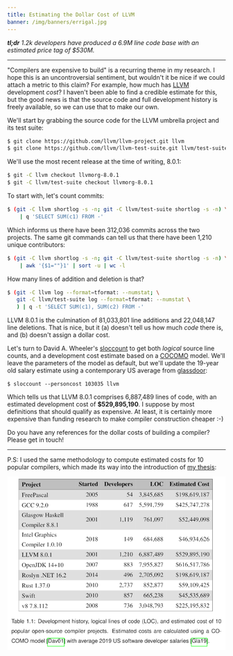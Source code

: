 ```yaml
---
title: Estimating the Dollar Cost of LLVM
banner: /img/banners/errigal.jpg
---
```


***tl;dr** 1.2k developers have produced a 6.9M line code base with an estimated price tag of $530M.*

-----

"Compilers are expensive to build" is a recurring theme in my research. I hope this is an uncontroversial sentiment, but wouldn't it be nice if we could attach a metric to this claim? For example, how much has [LLVM](http://llvm.org/) development *cost*? I haven't been able to find a credible estimate for this, but the good news is that the source code and full development history is freely available, so we can use that to make our own.

We'll start by grabbing the source code for the LLVM umbrella project and its test suite:

```sh
$ git clone https://github.com/llvm/llvm-project.git llvm
$ git clone https://github.com/llvm/llvm-test-suite.git llvm/test-suite
```

We'll use the most recent release at the time of writing, 8.0.1:

```sh
$ git -C llvm checkout llvmorg-8.0.1
$ git -C llvm/test-suite checkout llvmorg-8.0.1
```

To start with, let's count commits:

```sh
$ (git -C llvm shortlog -s -n; git -C llvm/test-suite shortlog -s -n) \
    | q 'SELECT SUM(c1) FROM -'
```

Which informs us there have been 312,036 commits across the two projects. The same git commands can tell us that there have been 1,210 unique contributors:

```sh
$ (git -C llvm shortlog -s -n; git -C llvm/test-suite shortlog -s -n) \
    | awk '{$1=""}1' | sort -u | wc -l
```

How many lines of addition and deletion is that?

```sh
$ (git -C llvm log --format=tformat: --numstat; \
   git -C llvm/test-suite log --format=tformat: --numstat \
   ) | q -t 'SELECT SUM(c1), SUM(c2) FROM -'
```

LLVM 8.0.1 is the culmination of 81,033,801 line additions and 22,048,147 line deletions. That is nice, but it (a) doesn't tell us how much *code* there is, and (b) doesn't assign a dollar cost.

Let's turn to David A. Wheeler's [sloccount](https://dwheeler.com/sloccount/) to get both *logical* source line counts, and a development cost estimate based on a [COCOMO](https://en.wikipedia.org/wiki/COCOMO) model. We'll leave the parameters of the model as default, but we'll update the 19-year old salary estimate using a contemporary US average from [glassdoor](https://www.glassdoor.com/Salaries/us-software-engineer-salary-SRCH_IL.0,2_IN1_KO3,20.htm?countryRedirect=true):

```
$ sloccount --personcost 103035 llvm
```

Which tells us that LLVM 8.0.1 comprises 6,887,489 lines of code, with an estimated development cost of **$529,895,190**. I suppose by most definitions that should qualify as expensive. At least, it is certainly more expensive than funding research to make compiler construction cheaper :-)

Do you have any references for the dollar costs of building a compiler? Please get in touch!

-----

P.S: I used the same methodology to compute estimated costs for 10 popular compilers, which made its way into the introduction of [my thesis](https://github.com/ChrisCummins/phd/tree/master/docs/thesis):

![posts](/img/2019-07-26-compiler-costs.png)
